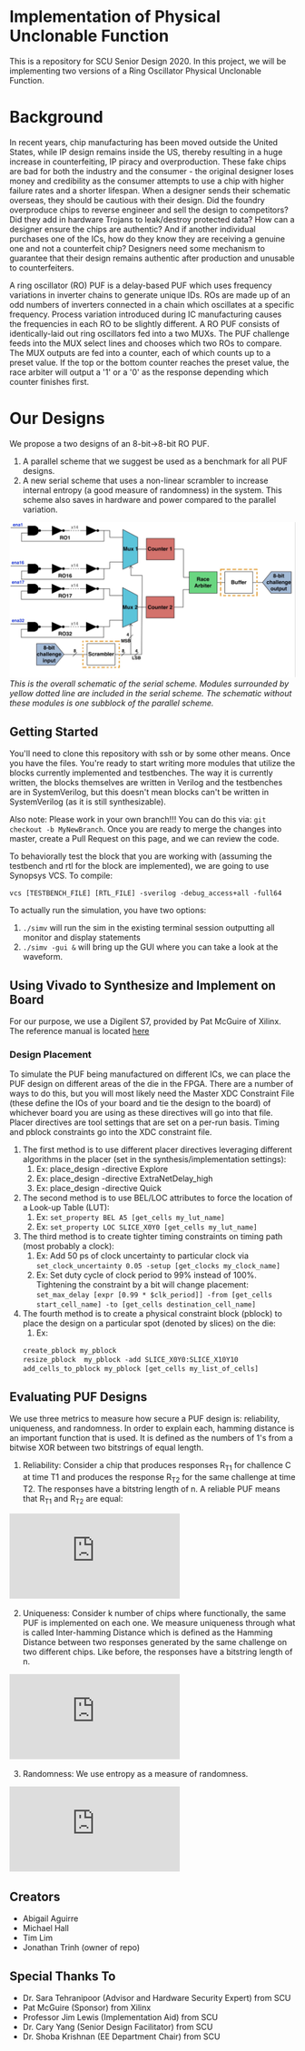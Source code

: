 # Implementation of Physical Unclonable Function

This is a repository for SCU Senior Design 2020. In this project, we will be implementing two versions of a Ring Oscillator Physical Unclonable Function.

# Background

In recent years, chip manufacturing has been moved outside the United States, while IP design remains inside the US, thereby resulting in a huge increase in counterfeiting, IP piracy and overproduction. These fake chips are bad for both the industry and the consumer - the original designer loses money and credibility as the consumer attempts to use a chip with higher failure rates and a shorter lifespan. When a designer sends their schematic overseas, they should be cautious with their design. Did the foundry overproduce chips to reverse engineer and sell the design to competitors? Did they add in hardware Trojans to leak/destroy protected data? How can a designer ensure the chips are authentic? And if another individual purchases one of the ICs, how do they know they are receiving a genuine one and not a counterfeit chip? Designers need some mechanism to guarantee that their design remains authentic after production and unusable to counterfeiters.

A ring oscillator (RO) PUF is a delay-based PUF which uses frequency variations in inverter chains to generate unique IDs. ROs are made up of an odd numbers of inverters connected in a chain which oscillates at a specific frequency. Process variation introduced during IC manufacturing causes the frequencies in each RO to be slightly different. A RO PUF consists of identically-laid out ring oscillators fed into a two MUXs. The PUF challenge feeds into the MUX select lines and chooses which two ROs to compare. The MUX outputs are fed into a counter, each of which counts up to a preset value. If the top or the bottom counter reaches the preset value, the race arbiter will output a '1' or a '0' as the response depending which counter finishes first.

# Our Designs

We propose a two designs of an 8-bit->8-bit RO PUF.

1. A parallel scheme that we suggest be used as a benchmark for all PUF designs.
2. A new serial scheme that uses a non-linear scrambler to increase internal entropy (a good measure of randomness) in the system. This scheme also saves in hardware and power compared to the parallel variation.

![Schematic of Design](/images/puf_scheme.jpg "Schematic of Design") *This is the overall schematic of the serial scheme. Modules surrounded by yellow dotted line are included in the serial scheme. The schematic without these modules is one subblock of the parallel scheme.*

## Getting Started

You'll need to clone this repository with ssh or by some other means. Once you have the files. You're ready to start writing more modules that utilize the blocks currently implemented and testbenches. The way it is currently written, the blocks themselves are written in Verilog and the testbenches are in SystemVerilog, but this doesn't mean blocks can't be written in SystemVerilog (as it is still synthesizable).

Also note: Please work in your own branch!!! You can do this via: `git checkout -b MyNewBranch`. Once you are ready to merge the changes into master, create a Pull Request on this page, and we can review the code.

To behaviorally test the block that you are working with (assuming the testbench and rtl for the block are implemented), we are going to use Synopsys VCS. To compile:

```
vcs [TESTBENCH_FILE] [RTL_FILE] -sverilog -debug_access+all -full64
```

To actually run the simulation, you have two options:

1. `./simv` will run the sim in the existing terminal session outputting all monitor and display statements
2. `./simv -gui &` will bring up the GUI where you can take a look at the waveform.

## Using Vivado to Synthesize and Implement on Board

For our purpose, we use a Digilent S7, provided by Pat McGuire of Xilinx. The reference manual is located [here](https://reference.digilentinc.com/reference/programmable-logic/arty-s7/start)

### Design Placement

To simulate the PUF being manufactured on different ICs, we can place the PUF design on different areas of the die in the FPGA. There are a number of ways to do this, but you will most likely need the Master XDC Constraint File (these define the IOs of your board and tie the design to the board) of whichever board you are using as these directives will go into that file. Placer directives are tool settings that are set on a per-run basis. Timing and pblock constraints go into the XDC constraint file.

1. The first method is to use different placer directives leveraging different algorithms in the placer (set in the synthesis/implementation settings):
    1. Ex: place\_design -directive Explore
    2. Ex: place\_design -directive ExtraNetDelay_high
    3. Ex: place\_design -directive Quick
2. The second method is to use BEL/LOC attributes to force the location of a Look-up Table (LUT):
    1. Ex: `set_property BEL A5 [get_cells my_lut_name]`
    2. Ex: `set_property LOC SLICE_X0Y0 [get_cells my_lut_name]`
3. The third method is to create tighter timing constraints on timing path (most probably a clock):
    1. Ex: Add 50 ps of clock uncertainty to particular clock via `set_clock_uncertainty 0.05 -setup [get_clocks my_clock_name]`
    2. Ex: Set duty cycle of clock period to 99% instead of 100%. Tightening the constraint by a bit will change placement: `set_max_delay [expr [0.99 * $clk_period]] -from [get_cells start_cell_name] -to [get_cells destination_cell_name]`
4. The fourth method is to create a physical constraint block (pblock) to place the design on a particular spot (denoted by slices) on the die:
    1. Ex:
    ```
    create_pblock my_pblock
    resize_pblock  my_pblock -add SLICE_X0Y0:SLICE_X10Y10
    add_cells_to_pblock my_pblock [get_cells my_list_of_cells]
    ```

## Evaluating PUF Designs

We use three metrics to measure how secure a PUF design is: reliability, uniqueness, and randomness. In order to explain each, hamming distance is an important function that is used. It is defined as the numbers of 1's from a bitwise XOR between two bitstrings of equal length.

1. Reliability: Consider a chip that produces responses R<sub>T1</sub> for challence C at time T1 and produces the response R<sub>T2</sub> for the same challenge at time T2. The responses have a bitstring length of n. A reliable PUF means that R<sub>T1</sub> and R<sub>T2</sub> are equal:

![Reliability Equation](http://www.sciweavers.org/tex2img.php?eq=100-%20%5Cfrac%7B1%7D%7Bm%7D%20%5Csum%5Climits_%7Bi%3DT2%7D%5E%7BTm%7D%20%20%5Cfrac%7BHD%28R_%7BT1%7D%2CR_i%29%7D%7Bn%7D%20%5Ctimes%20100%20%5C%25%20&bc=White&fc=Black&im=jpg&fs=12&ff=arev&edit=0)

2. Uniqueness: Consider k number of chips where functionally, the same PUF is implemented on each one. We measure uniqueness through what is called Inter-hamming Distance which is defined as the Hamming Distance between two responses generated by the same challenge on two different chips. Like before, the responses have a bitstring length of n.

![Uniqueness Equation](http://www.sciweavers.org/tex2img.php?eq=InterHD%3D%5Cfrac%7B2%7D%7Bk%28k-1%29%7D%5Csum%5Climits_%7Bi%3D1%7D%5E%7Bk-1%7D%20%5Csum%5Climits_%7Bj%3D2%7D%5E%7Bk%7D%20%5Cfrac%7BHD%28R_%7Bi%7D%2C%7BR_%7Bj%7D%29%7D%7D%7Bn%7D%20%5Ctimes%20100%5C%25&bc=White&fc=Black&im=jpg&fs=12&ff=arev&edit=0)

3. Randomness: We use entropy as a measure of randomness.

![Randomness Equation](http://www.sciweavers.org/tex2img.php?eq=Entropy%20%3D%20-%20%5Csum%5Climits_%7Bi%3D0%7D%5E%7BN-1%7D%20p_i%5Clog_2%20p_i&bc=White&fc=Black&im=jpg&fs=12&ff=arev&edit=0)

## Creators

* Abigail Aguirre
* Michael Hall
* Tim Lim
* Jonathan Trinh (owner of repo)

## Special Thanks To

* Dr. Sara Tehranipoor (Advisor and Hardware Security Expert) from SCU
* Pat McGuire (Sponsor) from Xilinx
* Professor Jim Lewis (Implementation Aid) from SCU
* Dr. Cary Yang (Senior Design Facilitator) from SCU
* Dr. Shoba Krishnan (EE Department Chair) from SCU
